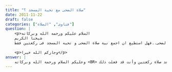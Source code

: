 ```yaml
---
title: "صلاة الضحى مع تحية المسجد ؟"
date: 2011-11-22
draft: false
categories: ["فتاوى", "الصلاة"]
question: |
    <p>السلام عليكم ورحمه الله وبركاته
    شيخنا الكريم
    فى بعض احيان اخرج من البيت ولم اصل صلاة الضحى بسبب عمل او اعمال اخرى وعندما اذهب الى المسجد قبل نص ساعه اصلى الضحى..فهل استطيع ان اجمع نية صلاة الضحى و تحيه المسجد فى ركعتين فقط..</p>
    
    <p>وجازكم الله خيرا</p>
answer: |
    وعليكم السلام ورحمة الله وبركاته <BR> لا بأس أخى من صلاة الضحى ركعين مع نية تحية المسجد لأن تحية المسجد ليس مقصودة بذاتها بل المراد عدم الجلوس إلا بعد صلاة ركعتين وأنت قد فعلت ذلك . <BR>لكن ينبغي أن تتأكد أن صلاتك في هذا الوقت لم تكن في وقت النهي الذي قبل الزوال ، فإن كان في هذا الوقت ليس لك أن تصلي هذه صلاة الضحى بل تحية المسجد فقط لأنها من ذوات الأسباب بخلاف صلاة الضحى . <BR>والله أعلم .
---
```


